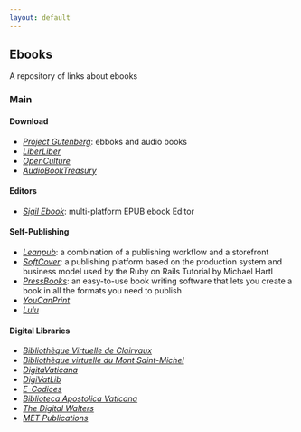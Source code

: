 ```yaml
---
layout: default
---
```


## Ebooks

A repository of links about ebooks

### Main

#### Download

* _[Project Gutenberg](http://www.gutenberg.org/)_: ebboks and audio books
* _[LiberLiber](https://www.liberliber.it)_
* _[OpenCulture](http://www.openculture.com/free_ebooks)_
* _[AudioBookTreasury](http://www.audiobooktreasury.com/)_

#### Editors

* _[Sigil Ebook](https://sigil-ebook.com/)_: multi-platform EPUB ebook Editor

#### Self-Publishing

* _[Leanpub](https://leanpub.com/)_: a combination of a publishing workflow and a storefront
* _[SoftCover](https://www.softcover.io/)_: a publishing platform based on the production system and business model used by the Ruby on Rails Tutorial by Michael Hartl
* _[PressBooks](https://pressbooks.com/)_: an easy-to-use book writing software that lets you create a book in all the formats you need to publish
* _[YouCanPrint](https://www.youcanprint.it/)_
* _[Lulu](https://www.lulu.com/)_

#### Digital Libraries

* _[Bibliothèque Virtuelle de Clairvaux](https://www.bibliotheque-virtuelle-clairvaux.com/)_
* _[Bibliothèque virtuelle du Mont Saint-Michel](https://www.unicaen.fr/bvmsm/pages/index.html)_
* _[DigitaVaticana](http://www.digitavaticana.org/)_
* _[DigiVatLib](https://digi.vatlib.it/)_
* _[E-Codices](http://www.e-codices.unifr.ch/en)_
* _[Biblioteca Apostolica Vaticana](https://www.vaticanlibrary.va/)_
* _[The Digital Walters](http://www.thedigitalwalters.org/)_
* _[MET Publications](https://www.metmuseum.org/art/metpublications/titles-with-full-text-online)_
